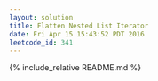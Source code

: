 ```yaml
---
layout: solution
title: Flatten Nested List Iterator
date: Fri Apr 15 15:43:52 PDT 2016
leetcode_id: 341
---
```

{% include_relative README.md %}

